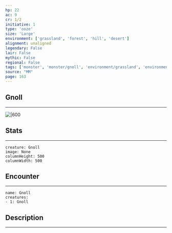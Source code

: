 ```yaml
---
hp: 22
ac: 9
cr: 1/2
initiative: 1
type: 'ooze'    
size: 'Large'
environment: ['grassland', 'forest', 'hill', 'desert']
alignment: unaligned
legendary: False
lair: False
mythic: False
regional: False
tags: ['monster', 'monster/gnoll', 'environment/grassland', 'environment/forest', 'environment/hill', 'environment/desert']
source: "MM"
page: 163
---
```


## Gnoll
---

![|600](D:/Program%20Files/5e.tools/img/bestiary/MM/Gnoll.jpg)

## Stats
---

```statblock
creature: Gnoll
image: None
columnHeight: 500
columnWidth: 500
```

## Encounter
---

```encounter-table
name: Gnoll
creatures:
- 1: Gnoll
```

## Description
---




